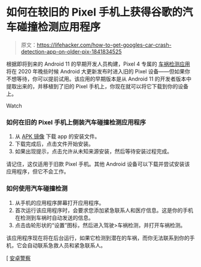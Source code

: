 # 如何在较旧的 Pixel 手机上获得谷歌的汽车碰撞检测应用程序

> 原文：<https://lifehacker.com/how-to-get-googles-car-crash-detection-app-on-older-pix-1841834525>

根据即将到来的 Android 11 的早期开发人员构建，Pixel 4 专属的 [车祸检测应用](https://lifehacker.com/how-the-pixel-4-will-detect-car-crashes-and-help-you-re-1838679721) 将在 2020 年晚些时候 Android 大更新发布时进入旧的 Pixel 设备——但如果你不想等待，你可以提前试用。该应用的早期版本是从 Android 11 的开发者版本中提取出来的，并移植到了旧的 Pixel 手机上，你现在就可以将它下载到你的设备上。

Watch

### 如何在旧的 Pixel 手机上侧装汽车碰撞检测应用程序

1.  从 [APK 镜像](https://www.apkmirror.com/apk/google-inc/personal-safety/personal-safety-1-1-286909525-dogfood-release/personal-safety-1-1-286909525-dogfood-android-apk-download/) 下载 app 的安装文件。
2.  下载完成后，点击文件开始安装。
3.  如果出现提示，点击允许从未知来源安装，然后等待安装过程完成。

请记住，这仅适用于旧款 Pixel 手机。其他 Android 设备可以下载并尝试安装该应用程序，但它不会工作。

### 如何使用汽车碰撞检测

1.  从手机的应用程序屏幕打开应用程序。
2.  首次运行该应用程序时，会要求您添加紧急联系人和医疗信息。这是你的手机在检测到车祸时自动发送的信息。
3.  点击齿轮形状的“设置”图标，然后进入驾驶>车祸检测，并打开车祸检测。

该应用程序现在将在后台运行，如果它检测到潜在的车祸，而你无法联系到你的手机，它会自动联系急救人员和紧急联系人。

[ [安卓警察](https://www.androidpolice.com/2020/02/20/pixel-4-car-crash-detection-can-now-be-sideloaded-onto-older-pixels-thanks-to-android-11-preview/)